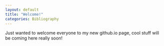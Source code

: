 ```yaml
---
layout: default
title: "Welcome!"
categories: Bibliography
---
```

Just wanted to welcome everyone to my new github.io page, cool stuff will be coming here really soon!
